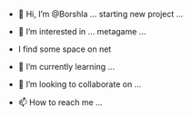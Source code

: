 - 👋 Hi, I’m @Borshla ... starting new project ...
- 👀 I’m interested in ... metagame ...
- I find some space on net

- 🌱 I’m currently learning ...
- 💞️ I’m looking to collaborate on ...
- 📫 How to reach me ...

<!---
Borshla/Borshla is a ✨ special ✨ repository because its `README.md` (this file) appears on your GitHub profile.
You can click the Preview link to take a look at your changes.
--->
